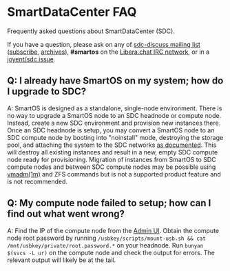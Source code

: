 # SmartDataCenter FAQ

Frequently asked questions about SmartDataCenter (SDC).

If you have a question, please ask on any of
[sdc-discuss mailing list](mailto:sdc-discuss@lists.smartdatacenter.org)
([subscribe](https://www.listbox.com/subscribe/?list_id=247449),
[archives](http://www.listbox.com/member/archive/247449/=now)),
**#smartos** on the [Libera.chat IRC network](https://libera.chat),
or in a [joyent/sdc issue](https://github.com/TritonDataCenter/sdc/issues).


## Q: I already have SmartOS on my system; how do I upgrade to SDC?

A: SmartOS is designed as a standalone, single-node environment. There is no way
to upgrade a SmartOS node to an SDC headnode or compute node. Instead, create a
new SDC environment and provision new instances there. Once an SDC headnode is
setup, you may convert a SmartOS node to an SDC compute node by booting into
"noinstall" mode, destroying the storage pool, and attaching the system to the
SDC networks [as
documented](https://docs.tritondatacenter.com/private-cloud/install/compute-node-setup).  This
will destroy all existing instances and result in a new, empty SDC compute node
ready for provisioning.  Migration of instances from SmartOS to SDC compute
nodes and between SDC compute nodes may be possible using
[vmadm(1m)](http://smartos.org/man/1m/vmadm) and ZFS commands but is not a
supported product feature and is not recommended.

## Q: My compute node failed to setup; how can I find out what went wrong?

A: Find the IP of the compute node from the [Admin
UI](./glossary.md#adminui). Obtain the compute node root password by
running `/usbkey/scripts/mount-usb.sh && cat
/mnt/usbkey/private/root.password.*` on your headnode. Run `bunyan $(svcs
-L ur)` on the compute node and check
the output for errors. The relevant output will likely be at the tail.

